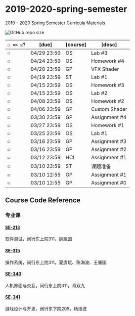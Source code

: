 # 2019-2020-spring-semester
2019 - 2020 Spring Semester Curricula Materials

![GitHub repo size](https://img.shields.io/github/repo-size/yuetsin/2019-2020-spring-semester)

| `☐ => ☑`? | [due]       | [course] | [desc]           |
| ------- | ----------- | -------- | ---------------- |
| `☐`   | 04/29 23:59 | OS | Lab #3 |
| `☐`   | 04/24 23:59 | OS | Homework #4 |
| `☑`   | 04/20 23:59 | GP | VFX Shader |
| `☑`   | 04/19 23:59 | ST | Lab #1 |
| `☑`   | 04/15 23:59 | OS | Homework #3 |
| `☑`   | 04/15 23:59 | OS | Lab #2 |
| `☑`   | 04/08 23:59 | OS | Homework #2 |
| `☑`   | 04/06 23:59 | GP | Custom Shader |
| `☑`   | 03/30 23:59 | GP | Assignment #4 |
| `☑`   | 03/27 23:59 | OS | Homework #1 |
| `☑`   | 03/25 23:59 | OS | Lab #1 |
| `☑`   | 03/16 23:59 | GP | Assignment #3 |
| `☑`   | 03/16 23:59 | GP | Assignment #2 |
| `☑`   | 03/12 23:59 | HCI | Assignment #1 |
| `☑`   | 03/10 23:59 | ST | 课题准备 |
| `☑`   | 03/10 12:55 | GP | Assignment #1 |
| `☑`   | 03/10 12:55 | GP | Assignment #0 |

## Course Code Reference

### 专业课

#### [SE-213](https://github.com/yuetsin/2019-2020-spring-semester/tree/master/SE-213)

软件测试，闵行东上院311，姚建国

#### [SE-315](https://github.com/yuetsin/2019-2020-spring-semester/tree/master/SE-315)

操作系统，闵行东上院311，夏虞斌、陈海波、王肇国

#### [SE-340](https://github.com/yuetsin/2019-2020-spring-semester/tree/master/SE-340)

人机界面与交互，闵行东上院311，肖双九

#### [SE-341](https://github.com/yuetsin/2019-2020-spring-semester/tree/master/SE-341)

游戏设计与开发，闵行东下院205，杨旭波

